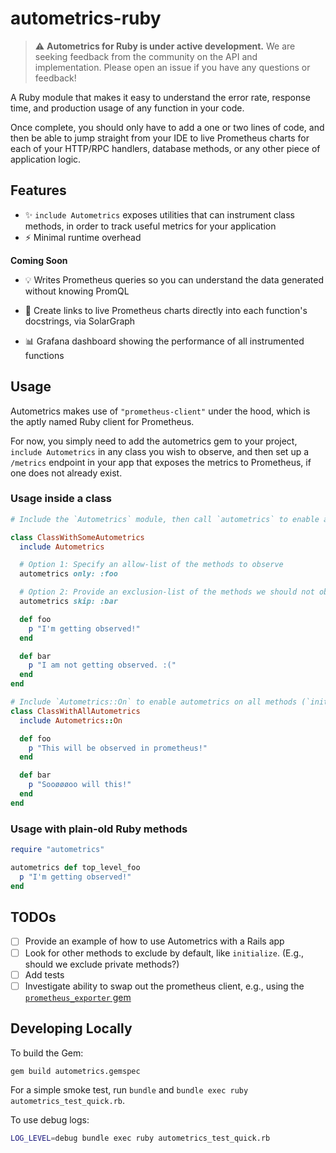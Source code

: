 # autometrics-ruby

> :warning: **Autometrics for Ruby is under active development.** We are seeking feedback from the community on the API and implementation. Please open an issue if you have any questions or feedback!

A Ruby module that makes it easy to understand the error rate, response time, and production usage of any function in your code.

Once complete, you should only have to add a one or two lines of code, and then be able to jump straight from your IDE to live Prometheus charts for each of your HTTP/RPC handlers, database methods, or any other piece of application logic.

## Features

- ✨ `include Autometrics` exposes utilities that can instrument class methods, in order to track useful metrics for your application
- ⚡ Minimal runtime overhead

**Coming Soon**

- 💡 Writes Prometheus queries so you can understand the data generated without knowing PromQL
- 🔗 Create links to live Prometheus charts directly into each function's docstrings, via SolarGraph

- 📊 Grafana dashboard showing the performance of all instrumented functions

## Usage

Autometrics makes use of `"prometheus-client"` under the hood, which is the aptly named Ruby client for Prometheus.

For now, you simply need to add the autometrics gem to your project, `include Autometrics` in any class you wish to observe, and then set up a `/metrics` endpoint in your app that exposes the metrics to Prometheus, if one does not already exist.

### Usage inside a class

```ruby
# Include the `Autometrics` module, then call `autometrics` to enable autometrics on specific methods

class ClassWithSomeAutometrics
  include Autometrics

  # Option 1: Specify an allow-list of the methods to observe
  autometrics only: :foo

  # Option 2: Provide an exclusion-list of the methods we should not observe
  autometrics skip: :bar

  def foo
    p "I'm getting observed!"
  end

  def bar
    p "I am not getting observed. :("
  end
end

# Include `Autometrics::On` to enable autometrics on all methods (`initialize` is excluded by default)
class ClassWithAllAutometrics
  include Autometrics::On

  def foo
    p "This will be observed in prometheus!"
  end

  def bar
    p "Sooøøøoo will this!"
  end
end
```

### Usage with plain-old Ruby methods

```ruby
require "autometrics"

autometrics def top_level_foo
  p "I'm getting observed!"
end
```

## TODOs

- [ ] Provide an example of how to use Autometrics with a Rails app
- [ ] Look for other methods to exclude by default, like `initialize`. (E.g., should we exclude private methods?)
- [ ] Add tests
- [ ] Investigate ability to swap out the prometheus client, e.g., using the [`prometheus_exporter` gem](https://github.com/discourse/prometheus_exporter)

## Developing Locally

To build the Gem:

```sh
gem build autometrics.gemspec
```

For a simple smoke test, run `bundle` and `bundle exec ruby autometrics_test_quick.rb`.

To use debug logs:

```sh
LOG_LEVEL=debug bundle exec ruby autometrics_test_quick.rb
```
